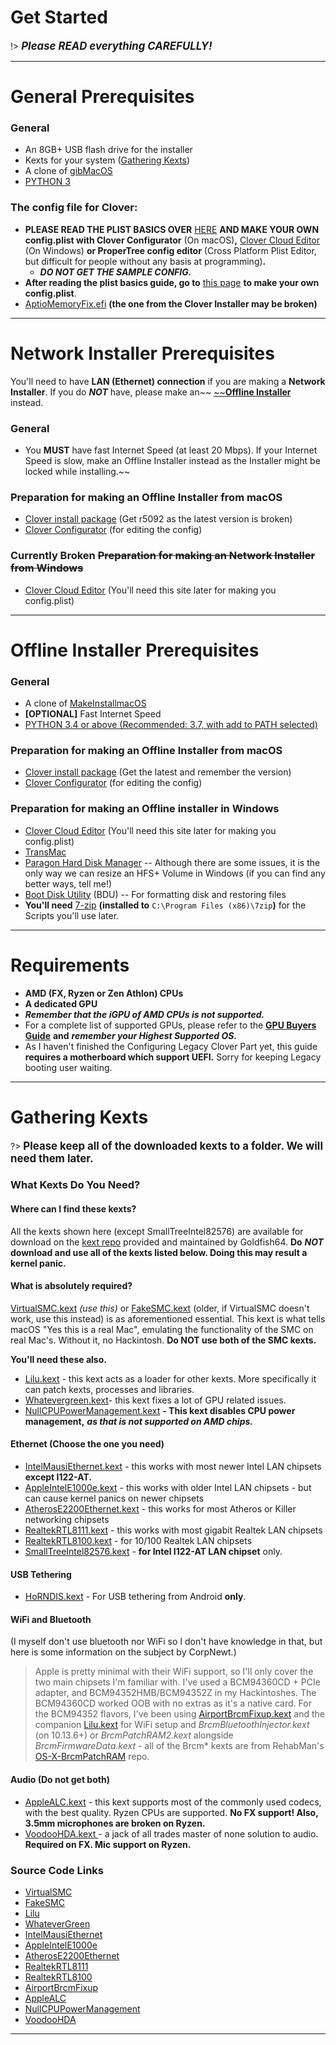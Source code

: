 # Get Started


!> <big>_**Please READ everything CAREFULLY!**_</big>

---

# General Prerequisites

### General

* An 8GB+ USB flash drive for the installer
* Kexts for your system \([Gathering Kexts](gathering-kexts.md)\)
* A clone of [gibMacOS](https://github.com/corpnewt/gibMacOS)
* [PYTHON 3](https://www.python.org/downloads/)

### The config file for Clover:

* **PLEASE READ THE PLIST BASICS OVER** [HERE](https://hackintosh.gitbook.io/-r-hackintosh-vanilla-desktop-guide/config.plist-basics) **AND MAKE YOUR OWN config.plist with Clover Configurator** \(On macOS\)**,** [Clover Cloud Editor](http://cloudclovereditor.altervista.org/cce/index.php) \(On Windows\) **or ProperTree config editor** \(Cross Platform Plist Editor, but difficult for people without any basis at programming\)**.**
  * _**DO NOT GET THE SAMPLE CONFIG.**_
* **After reading the plist basics guide, go to** [this page](../amd-clover-config.plist/README.md) **to make your own config.plist**.
* [AptioMemoryFix.efi](https://cdn.discordapp.com/attachments/251043252046659586/609234258732515329/AptioFix-R27-RELEASE.zip) **\(the one from the Clover Installer may be broken\)**

---

# Network Installer Prerequisites

You'll need to have **LAN \(Ethernet\) connection** if you are making a **Network Installer**. If you do _**NOT**_ have, please make an~~ [~~**Offline Installer**](#offline-installer-prerequisites.md) instead.

### General

* You **MUST** have fast Internet Speed \(at least 20 Mbps\). If your Internet Speed is slow, make an Offline Installer instead as the Installer might be locked while installing.~~

### Preparation for making an Offline Installer from macOS

* [Clover install package](https://cloverdb.com) \(Get r5092 as the latest version is broken\)
* [Clover Configurator](https://mackie100projects.altervista.org/download-clover-configurator/) \(for editing the config\)

### Currently Broken ~~Preparation for making an Network Installer from Windows~~

* [Clover Cloud Editor](http://cloudclovereditor.altervista.org/cce/index.php) \(You'll need this site later for making you config.plist\)

---

# Offline Installer Prerequisites

### General

* A clone of [MakeInstallmacOS](https://github.com/doesprintfwork/MakeInstallmacOS)
* **\[OPTIONAL\]** Fast Internet Speed
* [PYTHON 3.4 or above \(Recommended: 3.7, with add to PATH selected\)](https://www.python.org/downloads/)

### Preparation for making an Offline Installer from macOS

* [Clover install package](https://cloverdb.com) \(Get the latest and remember the version\)
* [Clover Configurator](https://mackie100projects.altervista.org/download-clover-configurator/) \(for editing the config\)

### Preparation for making an Offline installer in Windows

* [Clover Cloud Editor](http://cloudclovereditor.altervista.org/cce/index.php) \(You'll need this site later for making you config.plist\)
* [TransMac](https://www.acutesystems.com/scrtm.htm)
* [Paragon Hard Disk Manager](https://www.paragon-software.com/free/pm-express/#) -- Although there are some issues, it is the only way we can resize an HFS+ Volume in Windows \(if you can find any better ways, tell me!\)
* [Boot Disk Utility](http://cvad-mac.narod.ru/index/bootdiskutility_exe/0-5) \(BDU\) -- For formatting disk and restoring files
* **You'll need** [7-zip](https://www.7-zip.org/) **\(installed to** `C:\Program Files (x86)\7zip`**\)** for the Scripts you'll use later.

---

# Requirements

* **AMD \(FX, Ryzen or Zen Athlon\) CPUs**
* **A dedicated GPU**
* _**Remember that the iGPU of AMD CPUs is not supported.**_
* For a complete list of supported GPUs, please refer to the [**GPU Buyers Guide**](https://khronokernel-3.gitbook.io/catalina-gpu-buyers-guide/) **and** _**remember your Highest Supported OS.**_
* As I haven't finished the Configuring Legacy Clover Part yet, this guide **requires a motherboard which support UEFI.** Sorry for keeping Legacy booting user waiting.

---

# Gathering Kexts

?> **<big>Please keep all of the downloaded kexts to a folder. We will need them later.</big>**

### What Kexts Do You Need?

#### Where can I find these kexts?

All the kexts shown here \(except SmallTreeIntel82576\) are available for download on the [kext repo](https://1drv.ms/f/s!AiP7m5LaOED-m-J8-MLJGnOgAqnjGw) provided and maintained by Goldfish64. **Do** _**NOT**_ **download and use all of the kexts listed below. Doing this may result a kernel panic.**

#### **What is absolutely required?**

[VirtualSMC.kext](https://onedrive.live.com/?authkey=%21APjCyRpzoAKp4xs&id=FE4038DA929BFB23%21455091&cid=FE4038DA929BFB23) _\(use this\)_ or [FakeSMC.kext](https://onedrive.live.com/?authkey=%21APjCyRpzoAKp4xs&id=FE4038DA929BFB23%21455161&cid=FE4038DA929BFB23) \(older, if VirtualSMC doesn't work, use this instead\) is as aforementioned essential. This kext is what tells macOS "Yes this is a real Mac", emulating the functionality of the SMC on real Mac's. Without it, no Hackintosh. **Do NOT use both of the SMC kexts.**

**You'll need these also.**

* [Lilu.kext](https://onedrive.live.com/?authkey=%21APjCyRpzoAKp4xs&id=FE4038DA929BFB23%21455053&cid=FE4038DA929BFB23) _-_ this kext acts as a loader for other kexts. More specifically it can patch kexts, processes and libraries.
* [Whatevergreen.kext](https://onedrive.live.com/?authkey=%21APjCyRpzoAKp4xs&id=FE4038DA929BFB23%21455095&cid=FE4038DA929BFB23)_-_ this kext fixes a lot of GPU related issues.
* [NullCPUPowerManagement.kext](https://onedrive.live.com/?authkey=%21APjCyRpzoAKp4xs&id=FE4038DA929BFB23%21455158&cid=FE4038DA929BFB23) **- This kext disables CPU power management,** _**as that is not supported on AMD chips.**_

#### Ethernet \(Choose the one you need\)

* [IntelMausiEthernet.kext](https://onedrive.live.com/?authkey=%21APjCyRpzoAKp4xs&id=FE4038DA929BFB23%21455134&cid=FE4038DA929BFB23) - this works with most newer Intel LAN chipsets **except I122-AT.**
* [AppleIntelE1000e.kext](https://onedrive.live.com/?authkey=%21APjCyRpzoAKp4xs&id=FE4038DA929BFB23%21455998&cid=FE4038DA929BFB23) - this works with older Intel LAN chipsets - but can cause kernel panics on newer chipsets
* [AtherosE2200Ethernet.kext](https://onedrive.live.com/?authkey=%21APjCyRpzoAKp4xs&id=FE4038DA929BFB23%21455105&cid=FE4038DA929BFB23) - this works for most Atheros or Killer networking chipsets
* [RealtekRTL8111.kext](https://onedrive.live.com/?authkey=%21APjCyRpzoAKp4xs&id=FE4038DA929BFB23%21455143&cid=FE4038DA929BFB23) - this works with most gigabit Realtek LAN chipsets
* [RealtekRTL8100.kext](https://onedrive.live.com/?authkey=%21APjCyRpzoAKp4xs&id=FE4038DA929BFB23%21455140&cid=FE4038DA929BFB23) - for 10/100 Realtek LAN chipsets
* [SmallTreeIntel82576.kext](https://drive.google.com/file/d/0B5Txx3pb7pgcOG5lSEF2VzFySWM/view) - **for Intel I122-AT LAN chipset** only.

#### USB Tethering

* [HoRNDIS.kext](https://github.com/midi1996/JBOG/blob/master/Extra/HoRNDIS.kext.zip?raw=true) - For USB tethering from Android **only**.

#### WiFi and Bluetooth 

\(I myself don't use bluetooth nor WiFi so I don't have knowledge in that, but here is some information on the subject by CorpNewt.\) 

> Apple is pretty minimal with their WiFi support, so I'll only cover the two main chipsets I'm familiar with. I've used a BCM94360CD + PCIe adapter, and BCM94352HMB/BCM94352Z in my Hackintoshes. The BCM94360CD worked OOB with no extras as it's a native card. For the BCM94352 flavors, I've been using [AirportBrcmFixup.kext](https://onedrive.live.com/?authkey=%21APjCyRpzoAKp4xs&id=FE4038DA929BFB23%21455063&cid=FE4038DA929BFB23) and the companion [Lilu.kext](https://onedrive.live.com/?authkey=%21APjCyRpzoAKp4xs&id=FE4038DA929BFB23%21455053&cid=FE4038DA929BFB23) for WiFi setup and _BrcmBluetoothInjector.kext_ \(on 10.13.6+\) or _BrcmPatchRAM2.kext_ alongside _BrcmFirmwareData.kext_ - all of the Brcm\* kexts are from RehabMan's [OS-X-BrcmPatchRAM](https://github.com/RehabMan/OS-X-BrcmPatchRAM) repo.

#### Audio \(Do not get both\)

* [AppleALC.kext](https://onedrive.live.com/?authkey=%21APjCyRpzoAKp4xs&id=FE4038DA929BFB23%21455056&cid=FE4038DA929BFB23) _-_ this kext supports most of the commonly used codecs, with the best quality. Ryzen CPUs are supported. **No FX support! Also, 3.5mm microphones are broken on Ryzen.**
* [VoodooHDA.kext ](https://sourceforge.net/projects/voodoohda/)_-_ a jack of all trades master of none solution to audio. **Required on FX. Mic support on Ryzen.**

### **Source Code Links**

* [VirtualSMC](https://github.com/acidanthera/VirtualSMC)
* [FakeSMC](https://github.com/RehabMan/OS-X-FakeSMC-kozlek)
* [Lilu](https://github.com/acidanthera/Lilu)
* [WhateverGreen](https://github.com/acidanthera/WhateverGreen)
* [IntelMausiEthernet](https://github.com/Mieze/IntelMausiEthernet)
* [AppleIntelE1000e](https://github.com/chris1111/AppleIntelE1000e)
* [AtherosE2200Ethernet](https://github.com/Mieze/AtherosE2200Ethernet)
* [RealtekRTL8111](https://github.com/Mieze/RTL8111_driver_for_OS_X)
* [RealtekRTL8100](https://github.com/Mieze/RealtekRTL8100)
* [AirportBrcmFixup](https://github.com/acidanthera/AirportBrcmFixup)
* [AppleALC](https://github.com/acidanthera/AppleALC)
* [NullCPUPowerManagement](https://github.com/corpnewt/NullCPUPowerManagement)
* [VoodooHDA](https://sourceforge.net/p/voodoohda/code/HEAD/tree/)

---
